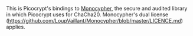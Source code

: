 This is Picocrypt's bindings to <a href="https://github.com/LoupVaillant/Monocypher">Monocypher</a>, the secure and audited library in which Picocrypt uses for ChaCha20. Monocypher's dual license (https://github.com/LoupVaillant/Monocypher/blob/master/LICENCE.md) applies.
